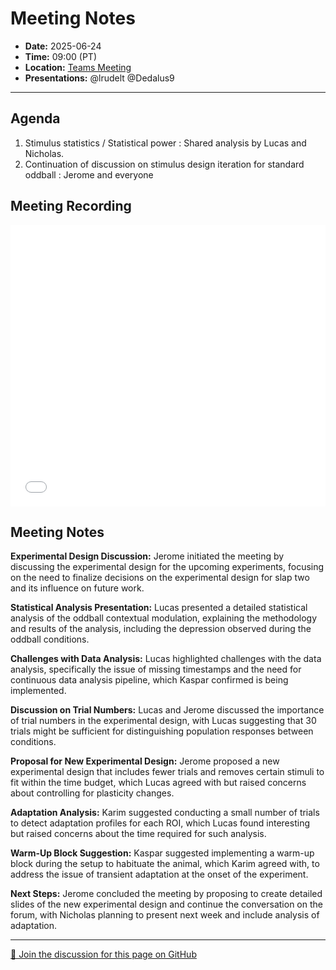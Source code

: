 # Meeting Notes
- **Date:** 2025-06-24
- **Time:** 09:00 (PT)
- **Location:** [Teams Meeting](https://teams.microsoft.com/l/meetup-join/19%3ameeting_Y2Q3MDViNGMtOTIwMC00ZjMzLTk3MjMtYWU3MDhiMzZjYmM1%40thread.v2/0?context=%7b%22Tid%22%3a%2232669cd6-737f-4b39-8bdd-d6951120d3fc%22%2c%22Oid%22%3a%229396d18b-b5cf-4bed-98a0-1cfb7dc82663%22%7d)
- **Presentations:** @lrudelt @Dedalus9
  
---

## Agenda

1. Stimulus statistics / Statistical power : Shared analysis by Lucas and Nicholas.
2. Continuation of discussion on stimulus design iteration for standard oddball : Jerome and everyone
   
## Meeting Recording

<div class="video-wrapper">
    <iframe width="100%" height="450" src="[https://www.youtube.com/embed/rgBHiqGCr5I](https://youtu.be/92xr5WwH7dg)" title="OpenScope Predictive Processing Meeting - June 17, 2025" frameborder="0" allow="accelerometer; autoplay; clipboard-write; encrypted-media; gyroscope; picture-in-picture; web-share" allowfullscreen></iframe>
</div>

## Meeting Notes

**Experimental Design Discussion:** Jerome initiated the meeting by discussing the experimental design for the upcoming experiments, focusing on the need to finalize decisions on the experimental design for slap two and its influence on future work.

**Statistical Analysis Presentation:** Lucas presented a detailed statistical analysis of the oddball contextual modulation, explaining the methodology and results of the analysis, including the depression observed during the oddball conditions.

**Challenges with Data Analysis:** Lucas highlighted challenges with the data analysis, specifically the issue of missing timestamps and the need for continuous data analysis pipeline, which Kaspar confirmed is being implemented.

**Discussion on Trial Numbers:** Lucas and Jerome discussed the importance of trial numbers in the experimental design, with Lucas suggesting that 30 trials might be sufficient for distinguishing population responses between conditions.

**Proposal for New Experimental Design:** Jerome proposed a new experimental design that includes fewer trials and removes certain stimuli to fit within the time budget, which Lucas agreed with but raised concerns about controlling for plasticity changes.

**Adaptation Analysis:** Karim suggested conducting a small number of trials to detect adaptation profiles for each ROI, which Lucas found interesting but raised concerns about the time required for such analysis.

**Warm-Up Block Suggestion:** Kaspar suggested implementing a warm-up block during the setup to habituate the animal, which Karim agreed with, to address the issue of transient adaptation at the onset of the experiment. 

**Next Steps:** Jerome concluded the meeting by proposing to create detailed slides of the new experimental design and continue the conversation on the forum, with Nicholas planning to present next week and include analysis of adaptation.

<!-- DISCUSSION_LINK_START -->
<div class="discussion-link">
    <hr>
    <p>
        <a href="https://github.com/AllenNeuralDynamics/openscope-community-predictive-processing/discussions/97" target="_blank">
            💬 Join the discussion for this page on GitHub
        </a>
    </p>
</div>
<!-- DISCUSSION_LINK_END -->
